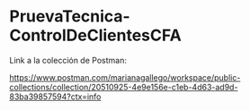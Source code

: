 # PruevaTecnica-ControlDeClientesCFA

Link a la colección de Postman:

https://www.postman.com/marianagallego/workspace/public-collections/collection/20510925-4e9e156e-c1eb-4d63-ad9d-83ba39857594?ctx=info
